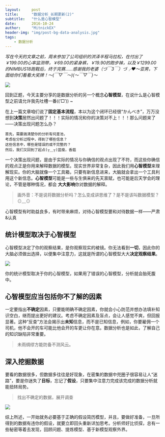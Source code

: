 ```yaml
---
layout:     post
title:      "数据分析_长期更新(2)"
subtitle:   "什么是心智模型"
date:       2016-10-24
author:     "MitnickEX"
header-img: "img/post-bg-data-analysis.jpg"
tags:
    - 数据分析
---
```


*写在今天的文章之前，周末参加了公司组织的洪泽半程马拉松，在付出了￥199.00的心率监测带，￥69.00的紧身裤，￥19.90的跑步袜，以及￥1299.00的NIMBUS18跑鞋后，终于完赛……感谢我的老婆（づ￣3￣）づ╭❤～亚男，下面给你们看看大奖牌！～(￣▽￣～)(～￣▽￣)～*

![](http://i.imgur.com/0IiMN12.jpg)

回到正题，今天主要分享的是数据分析的另一个概念**心智模型**，在说什么是心智模型之前请允许我先吐槽一番((‵□′)) ~

在上一篇文章咱们说了**固定基本流程**，本以为这个闭环已经很“かんべき”，万万没想到**决策**居然出问题了！！！实际的情况和你的决策对不上！！！那么问题来了——决策出现问题怎么办？
	
	首先，需要搞清楚你的分析有何差池，
	考虑在分析过程中，得到了哪些信息？
	这些信息中，哪些是错误的或不完整的？
	然后，我们又回到了起点(┬＿┬)蓝瘦，香菇
	
一个决策出现问题，是由于实际的情况与你确信的观点出现了不符，而这些你确信的观点正是你用来解释数据的模型。现实世界非常复杂，因此我们用**心智模型**来理解现实。你的大脑就像一个工具箱，只要有新信息进来，大脑就会拿出一个工具利用这个新信息。**心智模型**可能是一些与生俱来的先天禀赋，也可能是后天学会的理论，不管是哪种情况，都会 **大大影响**你对数据的解释。
> 画外音：不是说将数据分析吗？怎么变成讲思维了？是不是该叫数据模型？⊙﹏⊙

心智模型有时助益良多，有时带来麻烦，对待心智模型要和对待数据一样——严肃&认真

## 统计模型取决于心智模型 ##

心智模型决定了你的观察结果，是你观察现实的棱镜。你无法看到**一切**，因此你的大脑必须做出选择，以便集中注意力，这就是所谓的心智模型大大**决定观察结果**。

![](http://i.imgur.com/8jjJpYG.png)

你的统计模型取决于你的心智模型，如果用了错误的心智模型，分析就会胎死腹中。

## 心智模型应当包括你不了解的因素 ##

一定要指出**不确定**因素，只要能明确不确定因素，你就会小心防范并想办法填补知识空白，继而提出更好的建议。考虑不确定因素及盲点，会让人感觉不爽，但回报显著。这种“反查”方法会揭示出**未知**信息，而不是已知信息，例如，你要雇佣一个司机，他不会开的车可能比他会开的车更让你在意。数据分析也是如此，了解自己的知识缺陷非常重要。

> 未雨绸缪方能防备不测风云。

## 深入挖掘数据 ##
要看的数据很多，但数据多往往是好现象，在密集的数据中兜圈子很容易让人“迷路”，要是你迷失了**目标**，忘记了**假设**，只要集中注意力完成该完成的数据分析就能扭转局势。

> 找出不确定的数据，展开调查

![](http://i.imgur.com/AbefR1h.jpg)

综上所述，一开始就务必要基于正确的假设简历模型，并且，要做好准备，一旦所得到的数据有违你的假设，就要立即回头重新详加思考。分析师好比侦探，总有一些秘密等着去发现，回顾问题、提炼模型、基于新模型观察外界。